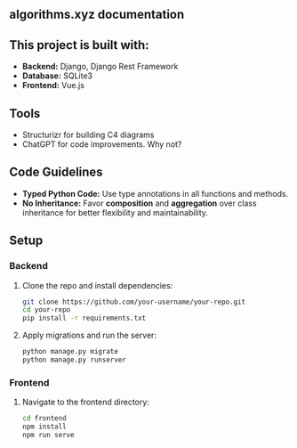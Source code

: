 ## algorithms.xyz documentation

## This project is built with:

- **Backend:** Django, Django Rest Framework
- **Database:** SQLite3
- **Frontend:** Vue.js

## Tools

- Structurizr for building C4 diagrams
- ChatGPT for code improvements. Why not? 
  
## Code Guidelines

- **Typed Python Code:** Use type annotations in all functions and methods.
- **No Inheritance:** Favor **composition** and **aggregation** over class inheritance for better flexibility and maintainability.

## Setup

### Backend
1. Clone the repo and install dependencies:
   ```bash
   git clone https://github.com/your-username/your-repo.git
   cd your-repo
   pip install -r requirements.txt
   ```
2. Apply migrations and run the server:
   ```bash
   python manage.py migrate
   python manage.py runserver
   ```

### Frontend
1. Navigate to the frontend directory:
   ```bash
   cd frontend
   npm install
   npm run serve
   ```
